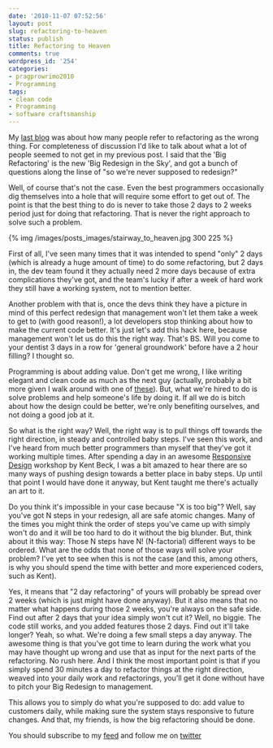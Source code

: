 ```yaml
---
date: '2010-11-07 07:52:56'
layout: post
slug: refactoring-to-heaven
status: publish
title: Refactoring to Heaven
comments: true
wordpress_id: '254'
categories:
- pragprowrimo2010
- Programming
tags:
- clean code
- Programming
- software craftsmanship
---
```


My [last blog](/2010/11/06/refactoring-youre-doing-it-wrong/) was about how many people refer to refactoring as the wrong thing. For completeness of discussion I'd like to talk about what a lot of people seemed to not get in my previous post. I said that the 'Big Refactoring' is the new 'Big Redesign in the Sky', and got a bunch of questions along the linse of "so we're never supposed to redesign?"

Well, of course that's not the case. Even the best programmers occasionally dig themselves into a hole that will require some effort to get out of. The point is that the best thing to do is never to take those 2 days to 2 weeks period just for doing that refactoring. That is never the right approach to solve such a problem.

{% img /images/posts_images/stairway_to_heaven.jpg 300 225 %}

First of all, I've seen many times that it was intended to spend "only" 2 days (which is already a huge amount of time) to do some refactoring, but 2 days in, the dev team found it they actually need 2 more days because of extra complications they've got, and the team's lucky if after a week of hard work they still have a working system, not to mention better.

Another problem with that is, once the devs think they have a picture in mind of this perfect redesign that management won't let them take a week to get to (with good reason!), a lot developers stop thinking about how to make the current code better. It's just let's add this hack here, because management won't let us do this the right way. That's BS. Will you come to your dentist 3 days in a row for 'general groundwork' before have a 2 hour filling? I thought so.

Programming is about adding value. Don't get me wrong, I like writing elegant and clean code as much as the next guy (actually, probably a bit more given I walk around with one of [these](http://butunclebob.com/ArticleS.UncleBob.GreenWristBand)). But, what we're hired to do is solve problems and help someone's life by doing it. If all we do is bitch about how the design could be better, we're only benefiting ourselves, and not doing a good job at it.

So what is the right way? Well, the right way is to pull things off towards the right direction, in steady and controlled baby steps. I've seen this work, and I've heard from much better programmers than myself that they've got it working multiple times. After spending a day in an awesome [Responsive Design](http://www.threeriversinstitute.org/blog/?page_id=379) workshop by Kent Beck, I was a bit amazed to hear there are so many ways of pushing design towards a better place in baby steps. Up until that point I would have done it anyway, but Kent taught me there's actually an art to it.

Do you think it's impossible in your case because "X is too big"? Well, say you've got N steps in your redesign, all are safe atomic changes. Many of the times you might think the order of steps you've came up with simply won't do and it will be too hard to do it without the big blunder. But, think about it this way: Those N steps have N! (N-factorial) different ways to be ordered. What are the odds that none of those ways will solve your problem? I've yet to see when this is not the case (and this, among others, is why you should spend the time with better and more experienced coders, such as Kent).

Yes, it means that "2 day refactoring" of yours will probably be spread over 2 weeks (which is just might have done anyway). But it also means that no matter what happens during those 2 weeks, you're always on the safe side. Find out after 2 days that your idea simply won't cut it? Well, no biggie. The code still works, and you added features those 2 days. Find out it'll take longer? Yeah, so what. We're doing a few small steps a day anyway. The awesome thing is that you've got time to learn during the work what you may have thought up wrong and use that as input for the next parts of the refactoring. No rush here. And I think the most important point is that if you simply spend 30 minutes a day to refactor things at the right direction, weaved into your daily work and refactorings, you'll get it done without have to pitch your Big Redesign to management.

This allows you to simply do what you're supposed to do: add value to customers daily, while making sure the system stays responsive to future changes. And that, my friends, is how the big refactoring should be done.

You should subscribe to my [feed](http://feeds.feedburner.com/TheCodeDump) and follow me on [twitter](http://twitter.com/avivby)
